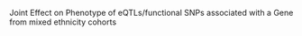Joint Effect on Phenotype of eQTLs/functional SNPs associated with a Gene from mixed ethnicity cohorts